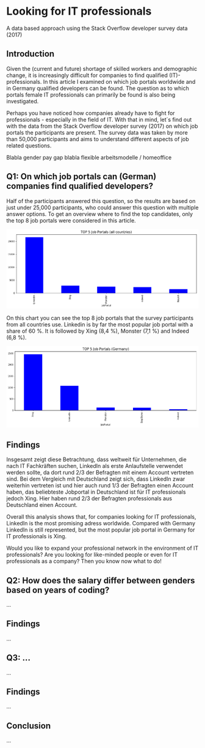 # Looking for IT professionals
A data based approach using the Stack Overflow developer survey data (2017)

## Introduction
Given the (current and future) shortage of skilled workers and demographic change, it is increasingly difficult for companies to find qualified (IT)-professionals. In this article I examined on which job portals worldwide and in Germany qualified developers can be found. The question as to which portals female IT professionals can primarily be found is also being investigated.

Perhaps you have noticed how companies already have to fight for professionals - especially in the field of IT. With that in mind, let´s find out with the data from the Stack Overflow developer survey (2017) on which job portals the participants are present. The survey data was taken by more than 50,000 participants and aims to understand different aspects of job related questions.

Blabla gender pay gap
blabla flexible arbeitsmodelle / homeoffice


## Q1: On which job portals can (German) companies find qualified developers?

Half of the participants answered this question, so the results are based on just under 25,000 participants, who could answer this question with multiple answer options. To get an overview where to find the top candidates, only the top 8 job portals were considered in this article.

![Job Portals - All Countries](/images/JobPortals_all.png)

On this chart you can see the top 8 job portals that the survey participants  from all countries use. Linkedin is by far the most popular job portal with a share of 60 %. It is followed by Xing (8,4 %), Monster (7,1 %) and Indeed (6,8 %).

![Job Portals - Germany](/images/JobPortals_germany.png)

## Findings
Insgesamt zeigt diese Betrachtung, dass weltweit für Unternehmen, die nach IT Fachkräften suchen, LinkedIn als erste Anlaufstelle verwendet werden sollte, da dort rund 2/3 der Befragten mit einem Account vertreten sind. Bei dem Vergleich mit Deutschland zeigt sich, dass LinkedIn zwar weiterhin vertreten ist und hier auch rund 1/3 der Befragten einen Account haben, das beliebteste Jobportal in Deutschland ist für IT professionals jedoch Xing. Hier haben rund 2/3 der Befragten professionals aus Deutschland einen Account.

Overall this analysis shows that, for companies looking for IT professionals, LinkedIn is the most promising adress worldwide. Compared with Germany LinkedIn is still represented, but the most popular job portal in Germany for IT professionals is Xing.

Would you like to expand your professional network in the environment of IT professionals? Are you looking for like-minded people or even  for IT professionals as a company? Then you know now what to do!


## Q2: How does the salary differ between genders based on years of coding?
...


## Findings
...


## Q3: ...
...


## Findings
...


## Conclusion
...
